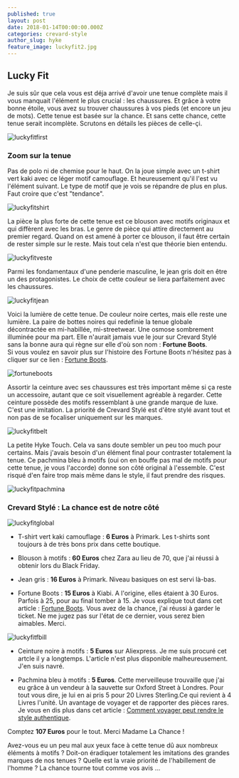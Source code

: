 ```yaml
---
published: true
layout: post
date: 2018-01-14T00:00:00.000Z
categories: crevard-style
author_slug: hyke
feature_image: luckyfit2.jpg
---
```

## Lucky Fit

Je suis sûr que cela vous est déja arrivé d'avoir une tenue complète mais il vous manquait l'élément le plus crucial : les chaussures. Et grâce à votre bonne étoile, vous avez su trouver chaussures à vos pieds (et encore un jeu de mots). Cette tenue est basée sur la chance. Et sans cette chance, cette tenue serait incomplète. Scrutons en détails les pièces de celle-çi.

![luckyfitfirst]({{site.url}}/{{site.baseurl}}img/luckyfitfirst.png)

### Zoom sur la tenue

Pas de polo ni de chemise pour le haut. On la joue simple avec un t-shirt vert kaki avec ce léger motif camouflage. Et heureusement qu'il l'est vu l'élément suivant. Le type de motif que je vois se répandre de plus en plus. Faut croire que c'est "tendance".

![luckyfitshirt]({{site.url}}/{{site.baseurl}}img/luckyfitshirt.png)

La pièce la plus forte de cette tenue est ce blouson avec motifs originaux et qui diffèrent avec les bras. Le genre de pièce qui attire directement au premier regard. Quand on est amené à porter ce blouson, il faut être certain de rester simple sur le reste. Mais tout cela n'est que théorie bien entendu.

![luckyfitveste]({{site.url}}/{{site.baseurl}}img/luckyfitveste.jpg)

Parmi les fondamentaux d'une penderie masculine, le jean gris doit en être un des protagonistes. Le choix de cette couleur se liera parfaitement avec les chaussures.

![luckyfitjean]({{site.url}}/{{site.baseurl}}img/luckyfitjean.jpg)

Voici la lumière de cette tenue. De couleur noire certes, mais elle reste une lumière. La paire de bottes noires qui redefinie la tenue globale décontractée en mi-habillée, mi-streetwear. Une osmose sombrement illuminée pour ma part.
Elle n'aurait jamais vue le jour sur Crevard Stylé sans la bonne aura qui règne sur elle d'où son nom : **Fortune Boots**.  
Si vous voulez en savoir plus sur l'histoire des Fortune Boots n'hésitez pas à cliquer sur ce lien : [Fortune Boots](www.crevardstyle.com/Fortune-Boots).  

![fortuneboots]({{site.url}}/{{site.baseurl}}img/fortuneboots.jpg)

Assortir la ceinture avec ses chaussures est très important même si ça reste un accessoire, autant que ce soit visuellement agréable à regarder. Cette ceinture possède des motifs ressemblant à une grande marque de luxe. C'est une imitation. La priorité de Crevard Stylé est d'être stylé avant tout et non pas de se focaliser uniquement sur les marques.

![luckyfitbelt]({{site.url}}/{{site.baseurl}}img/luckyfitbelt.jpg)

La petite Hyke Touch. Cela va sans doute sembler un peu too much pour certains. Mais j'avais besoin d'un élément final pour contraster totalement la tenue. Ce pachmina bleu à motifs (oui on en bouffe pas mal de motifs pour cette tenue, je vous l'accorde) donne son côté original à l'essemble. C'est risqué d'en faire trop mais même dans le style, il faut prendre des risques.

![luckyfitpachmina]({{site.url}}/{{site.baseurl}}img/luckyfitpachmina.jpg)

### Crevard Stylé : La chance est de notre côté

![luckyfitglobal]({{site.url}}/{{site.baseurl}}img/luckyfitglobal.jpg)

* T-shirt vert kaki camouflage : **6 Euros** à Primark. Les t-shirts sont toujours à de très bons prix dans cette boutique.

* Blouson à motifs : **60 Euros** chez Zara au lieu de 70, que j'ai réussi à obtenir lors du Black Friday.

* Jean gris : **16 Euros** à Primark. Niveau basiques on est servi là-bas.

* Fortune Boots : **15 Euros** à Kiabi. A l'origine, elles étaient à 30 Euros. Parfois à 25, pour au final tomber à 15. Je vous explique tout dans cet article : [Fortune Boots](www.crevardstyle.com/Fortune-Boots). Vous avez de la chance, j'ai réussi à garder le ticket. Ne me jugez pas sur l'état de ce dernier, vous serez bien aimables. Merci.

![luckyfitfbill]({{site.url}}/{{site.baseurl}}img/luckyfitfbill.jpg)

* Ceinture noire à motifs : **5 Euros** sur Aliexpress. Je me suis procuré cet artcle il y a longtemps. L'article n'est plus disponible malheureusement. J'en suis navré.

* Pachmina bleu à motifs : **5 Euros**. Cette merveilleuse trouvaille que j'ai eu grâce à un vendeur à la sauvette sur Oxford Street à Londres. Pour tout vous dire, je lui en ai pris 5 pour 20 Livres Sterling.Ce qui revient à 4 Livres l'unité. Un avantage de voyager et de rapporter des pièces rares. Je vous en dis plus dans cet article : [Comment voyager peut rendre le style authentique](http://www.crevardstyle.com/Comment-voyager-peut-rendre-votre-style-authentique).

Comptez **107 Euros** pour le tout. Merci Madame La Chance !

Avez-vous eu un peu mal aux yeux face à cette tenue dû aux nombreux éléments à motifs ? Doit-on éradiquer totalement les imitations des grandes marques de nos tenues ? Quelle est la vraie priorité de l'habillement de l'homme ? La chance tourne tout comme vos avis ...